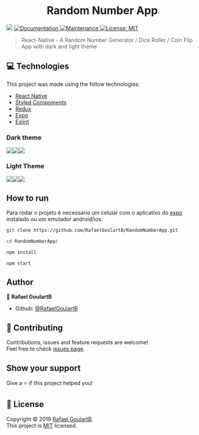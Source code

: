 <h1 align="center">Random Number App</h1>
<p>
  <img src="https://img.shields.io/badge/version-1.0.0-blue.svg?cacheSeconds=2592000" />
  <a href="https://github.com/RafaelGoulartB/RandomNumberApp#readme">
    <img alt="Documentation" src="https://img.shields.io/badge/documentation-yes-brightgreen.svg" target="_blank" />
  </a>
  <a href="https://github.com/RafaelGoulartB/RandomNumberApp/graphs/commit-activity">
    <img alt="Maintenance" src="https://img.shields.io/badge/Maintained%3F-yes-green.svg" target="_blank" />
  </a>
  <a href="https://github.com/RafaelGoulartB/RandomNumberApp/blob/master/LICENSE">
    <img alt="License: MIT" src="https://img.shields.io/badge/License-MIT-yellow.svg" target="_blank" />
  </a>
</p>

> React-Native - A Random Number Generator / Dice Roller /  Coin Flip App with dark and light theme

## 💻 Technologies
This project was made using the follow technologies:
<ul>
  <li><a href="https://reactnative.dev/">React Native</a></li>
  <li><a href="https://styled-components.com/">Styled Compoments</a></li>
  <li><a href="https://redux.js.org/introduction/getting-started">Redux</a></li>
  <li><a href="https://expo.io/">Expo</a></li>
  <li><a href="https://eslint.org/">Eslint</a></li>
</ul>

### Dark theme
<div style="display: flex; flex-direction: "row";">
  <img src="https://github.com/RafaelGoulartB/RandomNumberApp/blob/master/screenshots/number-dark.png">
  <img src="https://github.com/RafaelGoulartB/RandomNumberApp/blob/master/screenshots/dice-roll-dark.png">
  <img src="https://github.com/RafaelGoulartB/RandomNumberApp/blob/master/screenshots/coin-flip-dark.png">
</div>

### Light Theme
<div style="display: flex; flex-direction: "row";">
  <img src="https://github.com/RafaelGoulartB/RandomNumberApp/blob/master/screenshots/number-light.png">
  <img src="https://github.com/RafaelGoulartB/RandomNumberApp/blob/master/screenshots/dice-roll-light.png">
  <img src="https://github.com/RafaelGoulartB/RandomNumberApp/blob/master/screenshots/coin-flip-light.png">
</div>

## How to run
Para rodar o projeto é necessario um celular com o aplicativo do [expo](https://play.google.com/store/apps/details?id=host.exp.exponent) instalado ou um emulador android/ios.

```sh
git clone https://github.com/RafaelGoulartB/RandomNumberApp.git

cd RandomNumberApp/

npm install

npm start
```


## Author

👤 **Rafael GoulartB**

* Github: [@RafaelGoulartB](https://github.com/RafaelGoulartB)



## 🤝 Contributing

Contributions, issues and feature requests are welcome!<br />Feel free to check [issues page](https://github.com/RafaelGoulartB/RandomNumberApp/issues).

## Show your support

Give a ⭐️ if this project helped you!

## 📝 License

Copyright © 2019 [Rafael GoulartB](https://github.com/RafaelGoulartB).<br />
This project is [MIT](https://github.com/RafaelGoulartB/RandomNumberApp/blob/master/LICENSE) licensed.
